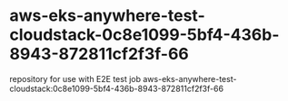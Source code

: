 # aws-eks-anywhere-test-cloudstack-0c8e1099-5bf4-436b-8943-872811cf2f3f-66
repository for use with E2E test job aws-eks-anywhere-test-cloudstack:0c8e1099-5bf4-436b-8943-872811cf2f3f-66
